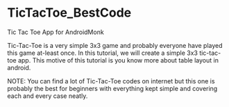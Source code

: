 # TicTacToe_BestCode
Tic Tac Toe App for AndroidMonk

Tic-Tac-Toe is a very simple 3x3 game and probably everyone have played this game at-least once. In this tutorial, we will create a simple 3x3 tic-tac-toe app. This motive of this tutorial is you know more about table layout in android.

NOTE: You can find a lot of Tic-Tac-Toe codes on internet but this one is probably the best for beginners with everything kept simple and covering each and every case neatly.
